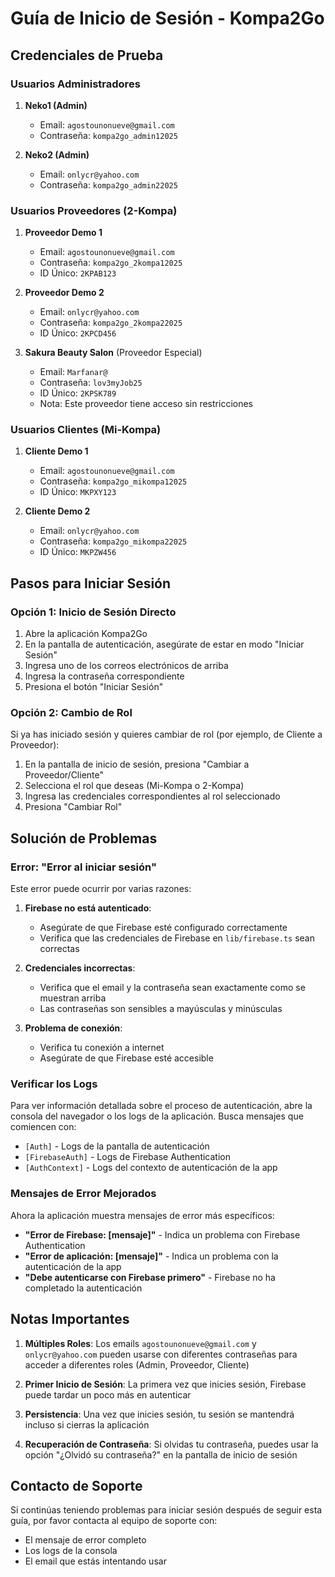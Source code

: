 # Guía de Inicio de Sesión - Kompa2Go

## Credenciales de Prueba

### Usuarios Administradores
1. **Neko1 (Admin)**
   - Email: `agostounonueve@gmail.com`
   - Contraseña: `kompa2go_admin12025`

2. **Neko2 (Admin)**
   - Email: `onlycr@yahoo.com`
   - Contraseña: `kompa2go_admin22025`

### Usuarios Proveedores (2-Kompa)
1. **Proveedor Demo 1**
   - Email: `agostounonueve@gmail.com`
   - Contraseña: `kompa2go_2kompa12025`
   - ID Único: `2KPAB123`

2. **Proveedor Demo 2**
   - Email: `onlycr@yahoo.com`
   - Contraseña: `kompa2go_2kompa22025`
   - ID Único: `2KPCD456`

3. **Sakura Beauty Salon** (Proveedor Especial)
   - Email: `Marfanar@`
   - Contraseña: `lov3myJob25`
   - ID Único: `2KPSK789`
   - Nota: Este proveedor tiene acceso sin restricciones

### Usuarios Clientes (Mi-Kompa)
1. **Cliente Demo 1**
   - Email: `agostounonueve@gmail.com`
   - Contraseña: `kompa2go_mikompa12025`
   - ID Único: `MKPXY123`

2. **Cliente Demo 2**
   - Email: `onlycr@yahoo.com`
   - Contraseña: `kompa2go_mikompa22025`
   - ID Único: `MKPZW456`

## Pasos para Iniciar Sesión

### Opción 1: Inicio de Sesión Directo
1. Abre la aplicación Kompa2Go
2. En la pantalla de autenticación, asegúrate de estar en modo "Iniciar Sesión"
3. Ingresa uno de los correos electrónicos de arriba
4. Ingresa la contraseña correspondiente
5. Presiona el botón "Iniciar Sesión"

### Opción 2: Cambio de Rol
Si ya has iniciado sesión y quieres cambiar de rol (por ejemplo, de Cliente a Proveedor):

1. En la pantalla de inicio de sesión, presiona "Cambiar a Proveedor/Cliente"
2. Selecciona el rol que deseas (Mi-Kompa o 2-Kompa)
3. Ingresa las credenciales correspondientes al rol seleccionado
4. Presiona "Cambiar Rol"

## Solución de Problemas

### Error: "Error al iniciar sesión"
Este error puede ocurrir por varias razones:

1. **Firebase no está autenticado**: 
   - Asegúrate de que Firebase esté configurado correctamente
   - Verifica que las credenciales de Firebase en `lib/firebase.ts` sean correctas

2. **Credenciales incorrectas**:
   - Verifica que el email y la contraseña sean exactamente como se muestran arriba
   - Las contraseñas son sensibles a mayúsculas y minúsculas

3. **Problema de conexión**:
   - Verifica tu conexión a internet
   - Asegúrate de que Firebase esté accesible

### Verificar los Logs
Para ver información detallada sobre el proceso de autenticación, abre la consola del navegador o los logs de la aplicación. Busca mensajes que comiencen con:
- `[Auth]` - Logs de la pantalla de autenticación
- `[FirebaseAuth]` - Logs de Firebase Authentication
- `[AuthContext]` - Logs del contexto de autenticación de la app

### Mensajes de Error Mejorados
Ahora la aplicación muestra mensajes de error más específicos:
- **"Error de Firebase: [mensaje]"** - Indica un problema con Firebase Authentication
- **"Error de aplicación: [mensaje]"** - Indica un problema con la autenticación de la app
- **"Debe autenticarse con Firebase primero"** - Firebase no ha completado la autenticación

## Notas Importantes

1. **Múltiples Roles**: Los emails `agostounonueve@gmail.com` y `onlycr@yahoo.com` pueden usarse con diferentes contraseñas para acceder a diferentes roles (Admin, Proveedor, Cliente)

2. **Primer Inicio de Sesión**: La primera vez que inicies sesión, Firebase puede tardar un poco más en autenticar

3. **Persistencia**: Una vez que inicies sesión, tu sesión se mantendrá incluso si cierras la aplicación

4. **Recuperación de Contraseña**: Si olvidas tu contraseña, puedes usar la opción "¿Olvidó su contraseña?" en la pantalla de inicio de sesión

## Contacto de Soporte

Si continúas teniendo problemas para iniciar sesión después de seguir esta guía, por favor contacta al equipo de soporte con:
- El mensaje de error completo
- Los logs de la consola
- El email que estás intentando usar
